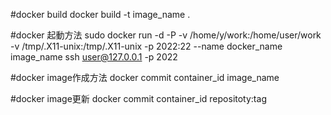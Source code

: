 
#docker build
docker build -t image_name .

#docker 起動方法
sudo docker run -d -P -v /home/y/work:/home/user/work -v /tmp/.X11-unix:/tmp/.X11-unix  -p 2022:22 --name docker_name image_name
ssh user@127.0.0.1 -p 2022


#docker image作成方法
docker commit container_id image_name


#docker image更新
docker commit container_id repositoty:tag


